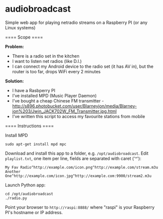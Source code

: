 # audiobroadcast
Simple web app for playing netradio streams on a Raspberry PI (or any Linux systems)

==== Scope ====

**Problem:** 
- There is a radio set in the kitchen
- I want to listen net radios (like D.I.)
- I can connect my Android device to the radio set (it has AV in), but the router is too far, drops WiFi every 2 minutes

**Solution:**
- I have a Rasbperry PI
- I've installed MPD (Music Player Daemon)
- I've bought a cheap Chinese FM transmitter - http://s896.photobucket.com/user/Blarneyjon/media/Blarney-jon%203/Jwin_JACK702W_FM_Transmitter.jpg.html
- I've written this script to access my favourite stations from mobile

==== Instructions ====

Install MPD
```
sudo apt-get install mpd mpc
```

Download and install this app to a folder, e.g. `/opt/audiobroadcast`. Edit `playlist.txt`, one item per line, fields are separated with caret ('^'):
```
My Fav Radio^http://example.com/icon.png^http://example.com/stream.m3u
Another One^http://example.com/icon.jpg^http://example.com:9900/stream2.m3u
```

Launch Python app:
```
cd /opt/audiobroadcast
./radio.py
```

Point your browser to `http://raspi:8888/` where "raspi" is your Raspberry PI's hostname or IP address.
